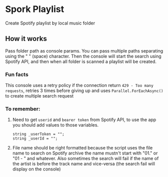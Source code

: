 # Spork Playlist
Create Spotify playlist by local music folder

## How it works
Pass folder path as console params. You can pass multiple paths separating using the " " (space) character.
Then the console will start the search using Spotify API, and then when all folder is scanned a playlist will be created.

### Fun facts
This console uses a retry policy if the connection return `429 - Too many requests`, retries 3 times before giving up and uses `Parallel.ForEachAsync()` to create multiple search request


### To remember:
1. Need to get `userid` and `bearer token` from Spotify API, to use the app you should add values to those variables.
    ```
    string _userToken = "";
    string _userId = "";
    ```
2. File name should be right formatted because the script uses the file name to search on Spotify archive the name mustn't start with "01." or "01 - " and whatever. Also sometimes the search will fail if the name of the artist is before the track name and vice-versa (the search fail will display on the console)